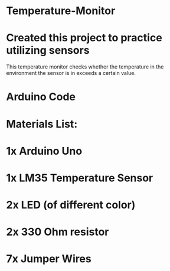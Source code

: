 # Temperature-Monitor

# Created this project to practice utilizing sensors

This temperature monitor checks whether the temperature in the environment the sensor is in exceeds a certain value.


# Arduino Code
# Materials List:
# 1x Arduino Uno
# 1x LM35 Temperature Sensor
# 2x LED (of different color)
# 2x 330 Ohm resistor
# 7x Jumper Wires
